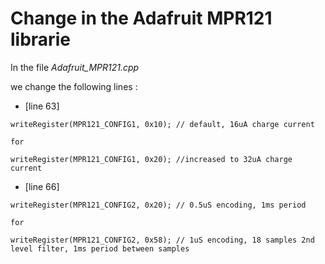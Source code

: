 # Change in the Adafruit MPR121 librarie


In the file *Adafruit_MPR121.cpp*

we change the following lines :

* [line 63]
```
writeRegister(MPR121_CONFIG1, 0x10); // default, 16uA charge current

for

writeRegister(MPR121_CONFIG1, 0x20); //increased to 32uA charge current
```

* [line 66]
```
writeRegister(MPR121_CONFIG2, 0x20); // 0.5uS encoding, 1ms period

for

writeRegister(MPR121_CONFIG2, 0x58); // 1uS encoding, 18 samples 2nd level filter, 1ms period between samples
```